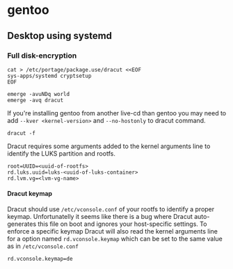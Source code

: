 # gentoo

## Desktop using systemd

### Full disk-encryption

    cat > /etc/portage/package.use/dracut <<EOF
    sys-apps/systemd cryptsetup
    EOF

    emerge -avuNDq world
    emerge -avq dracut

If you're installing gentoo from another live-cd than gentoo you may need to
add `--kver <kernel-version>` and `--no-hostonly` to dracut command.

    dracut -f

Dracut requires some arguments added to the kernel arguments line to identify
the LUKS partition and rootfs.

    root=UUID=<uuid-of-rootfs>
    rd.luks.uuid=luks-<uuid-of-luks-container>
    rd.lvm.vg=<lvm-vg-name>

#### Dracut keymap

Dracut should use `/etc/vconsole.conf` of your rootfs to identify a proper keymap.
Unfortunatelly it seems like there is a bug where Dracut auto-generates this file
on boot and ignores your host-specific settings. To enforce a specific keymap
Dracut will also read the kernel arguments line for a option named `rd.vconsole.keymap`
which can be set to the same value as in `/etc/vconsole.conf`

    rd.vconsole.keymap=de
